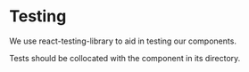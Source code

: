 # Testing

We use react-testing-library to aid in testing our components.

Tests should be collocated with the component in its directory.
